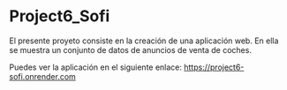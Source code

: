 # Project6_Sofi
El presente proyeto consiste en la creación de una aplicación web.
En ella se muestra un conjunto de datos de anuncios de venta de coches.


Puedes ver la aplicación en el siguiente enlace:
https://project6-sofi.onrender.com
